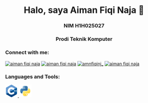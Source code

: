 <h1 align="center">Halo, saya Aiman Fiqi Naja 👋</h1>
<h3 align="center">NIM H1H025027</h3>
<h3 align="center">Prodi Teknik Komputer</h3>

<h3 align="left">Connect with me:</h3>
<p align="left">
<a href="https://linkedin.com/in/aimanfiqinaja(https://www.linkedin.com/in/aiman-fiqi-naja-786773339/)" target="blank"><img align="center" src="https://raw.githubusercontent.com/rahuldkjain/github-profile-readme-generator/master/src/images/icons/Social/linked-in-alt.svg" alt="aiman fiqi naja" height="30" width="40" /></a>
<a href="https://fb.com/aiman fiqi naja" target="blank"><img align="center" src="https://raw.githubusercontent.com/rahuldkjain/github-profile-readme-generator/master/src/images/icons/Social/facebook.svg" alt="aiman fiqi naja" height="30" width="40" /></a>
<a href="https://instagram.com/amnfiqinj_" target="blank"><img align="center" src="https://raw.githubusercontent.com/rahuldkjain/github-profile-readme-generator/master/src/images/icons/Social/instagram.svg" alt="amnfiqinj_" height="30" width="40" /></a>
<a href="https://www.youtube.com/c/aiman fiqi naja" target="blank"><img align="center" src="https://raw.githubusercontent.com/rahuldkjain/github-profile-readme-generator/master/src/images/icons/Social/youtube.svg" alt="aiman fiqi naja" height="30" width="40" /></a>
</p>

<h3 align="left">Languages and Tools:</h3>
<p align="left"> <a href="https://www.w3schools.com/cpp/" target="_blank" rel="noreferrer"> <img src="https://raw.githubusercontent.com/devicons/devicon/master/icons/cplusplus/cplusplus-original.svg" alt="cplusplus" width="40" height="40"/> </a> <a href="https://www.python.org" target="_blank" rel="noreferrer"> <img src="https://raw.githubusercontent.com/devicons/devicon/master/icons/python/python-original.svg" alt="python" width="40" height="40"/> </a> </p>
